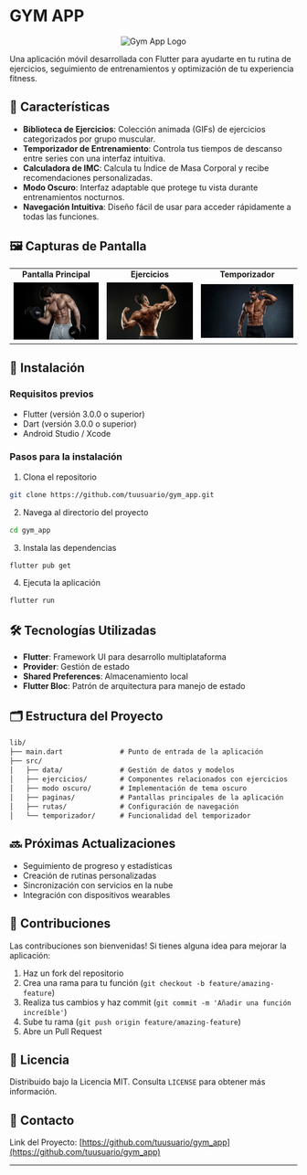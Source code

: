 # GYM APP

<p align="center">
  <img src="assets/arm_muscle_male_body_icon_143229.ico" width="100" alt="Gym App Logo">
</p>

Una aplicación móvil desarrollada con Flutter para ayudarte en tu rutina de ejercicios, seguimiento de entrenamientos y optimización de tu experiencia fitness.

## 📱 Características

- **Biblioteca de Ejercicios**: Colección animada (GIFs) de ejercicios categorizados por grupo muscular.
- **Temporizador de Entrenamiento**: Controla tus tiempos de descanso entre series con una interfaz intuitiva.
- **Calculadora de IMC**: Calcula tu Índice de Masa Corporal y recibe recomendaciones personalizadas.
- **Modo Oscuro**: Interfaz adaptable que protege tu vista durante entrenamientos nocturnos.
- **Navegación Intuitiva**: Diseño fácil de usar para acceder rápidamente a todas las funciones.

## 🖼️ Capturas de Pantalla

<div align="center">
  <table>
    <tr>
      <td align="center"><strong>Pantalla Principal</strong></td>
      <td align="center"><strong>Ejercicios</strong></td>
      <td align="center"><strong>Temporizador</strong></td>
    </tr>
    <tr>
      <td><img src="assets/portada1.jpg" width="200"/></td>
      <td><img src="assets/brazo.jpg" width="200"/></td>
      <td><img src="assets/portada2.jpg" width="200"/></td>
    </tr>
  </table>
</div>

## 🚀 Instalación

### Requisitos previos
- Flutter (versión 3.0.0 o superior)
- Dart (versión 3.0.0 o superior)
- Android Studio / Xcode

### Pasos para la instalación

1. Clona el repositorio
```bash
git clone https://github.com/tuusuario/gym_app.git
```

2. Navega al directorio del proyecto
```bash
cd gym_app
```

3. Instala las dependencias
```bash
flutter pub get
```

4. Ejecuta la aplicación
```bash
flutter run
```

## 🛠️ Tecnologías Utilizadas

- **Flutter**: Framework UI para desarrollo multiplataforma
- **Provider**: Gestión de estado
- **Shared Preferences**: Almacenamiento local
- **Flutter Bloc**: Patrón de arquitectura para manejo de estado

## 🗂️ Estructura del Proyecto

```
lib/
├── main.dart              # Punto de entrada de la aplicación
├── src/
│   ├── data/              # Gestión de datos y modelos
│   ├── ejercicios/        # Componentes relacionados con ejercicios
│   ├── modo oscuro/       # Implementación de tema oscuro
│   ├── paginas/           # Pantallas principales de la aplicación
│   ├── rutas/             # Configuración de navegación
│   └── temporizador/      # Funcionalidad del temporizador
```

## 🔜 Próximas Actualizaciones

- Seguimiento de progreso y estadísticas
- Creación de rutinas personalizadas
- Sincronización con servicios en la nube
- Integración con dispositivos wearables

## 🤝 Contribuciones

Las contribuciones son bienvenidas! Si tienes alguna idea para mejorar la aplicación:

1. Haz un fork del repositorio
2. Crea una rama para tu función (`git checkout -b feature/amazing-feature`)
3. Realiza tus cambios y haz commit (`git commit -m 'Añadir una función increíble'`)
4. Sube tu rama (`git push origin feature/amazing-feature`)
5. Abre un Pull Request

## 📄 Licencia

Distribuido bajo la Licencia MIT. Consulta `LICENSE` para obtener más información.

## 📧 Contacto



Link del Proyecto: [https://github.com/tuusuario/gym_app](https://github.com/tuusuario/gym_app)

---
